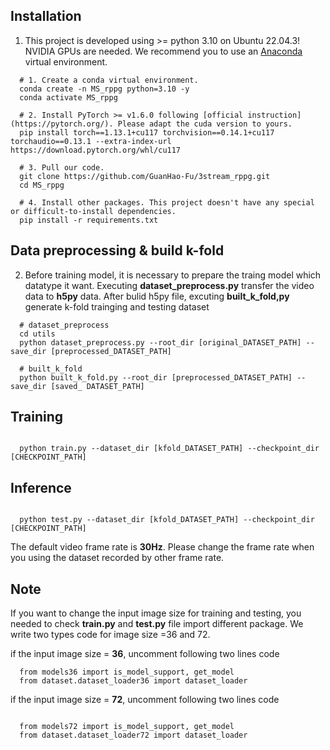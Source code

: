 <!-- ## A Two-stream Deep-learning Network for Heart Rate Estimation from Facial Image Sequence

## Paper

#### [Wen-Nung Lie], [Dao Q. Le], [Po-Han Huang], [Guan-Hao Fu], [Anh Nguyen Thi Quynh], [and Quynh Nguyen Quang Nhu] , “A Two-Stream Deep-Learning Network for Heart Rate Estimation From Facial Image Sequence”, NeurIPS 2020, Oral Presentation (105 out of 9454 submissions) 

#### Link: <https://ieeexplore.ieee.org/abstract/document/10735090>

## New Pre-Trained Model (Updated March 2023)

Please refer to [rPPG-Toolbox](https://github.com/ubicomplab/rPPG-Toolbox) 

#### Abstract

This article presents a deep-learning-based two-stream network to estimate remote Photoplethysmogram (rPPG) signal and hence derive the heart rate (HR) from an RGB facial video. Our proposed network employs temporal modulation blocks (TMBs) to efficiently extract temporal dependencies and spatial attention blocks on a mean frame to learn spatial features. Our TMBs are composed of two subblocks that can simultaneously learn overall and channelwise spatiotemporal features, which are pivotal for the task. Data augmentation (DA) in training and multiple redundant estimations for noise removal in testing were also designed to make the training more effective and the inference more robust. Experimental results show that the proposed temporal shift-channelwise spatio-temporal network (TS-CST Net) has reached competitive and even superior performances among the state-of-the-art (SOTA) methods on four popular datasets, showcasing our network’s learning capability.

## Citation 

``` bash
@article{lie2024two,
  title={A Two-stream Deep-learning Network for Heart Rate Estimation from Facial Image Sequence},
  author={Lie, Wen-Nung and Le, Dao Q and Huang, Po-Han and Fu, Guan-Hao and Anh, Quynh Nguyen Thi and Nhu, Quynh Nguyen Quang},
  journal={IEEE Sensors Journal},
  year={2024},
  publisher={IEEE}
}
``` -->
## Installation
1. This project is developed using >= python 3.10 on Ubuntu 22.04.3! NVIDIA GPUs are needed. We recommend you to use an [Anaconda](https://www.anaconda.com/) virtual environment.

```shell
  # 1. Create a conda virtual environment.
  conda create -n MS_rppg python=3.10 -y
  conda activate MS_rppg
  
  # 2. Install PyTorch >= v1.6.0 following [official instruction](https://pytorch.org/). Please adapt the cuda version to yours.
  pip install torch==1.13.1+cu117 torchvision==0.14.1+cu117 torchaudio==0.13.1 --extra-index-url https://download.pytorch.org/whl/cu117
  
  # 3. Pull our code.
  git clone https://github.com/GuanHao-Fu/3stream_rppg.git
  cd MS_rppg
  
  # 4. Install other packages. This project doesn't have any special or difficult-to-install dependencies.
  pip install -r requirements.txt 
```

## Data preprocessing & build k-fold
2. Before training model, it is necessary to prepare the traing model which datatype it want. Executing **dataset_preprocess.py** transfer the video data to **h5py** data. After bulid h5py file, excuting **built_k_fold,py** generate k-fold trainging and testing dataset 
```shell
  # dataset_preprocess
  cd utils
  python dataset_preprocess.py --root_dir [original_DATASET_PATH] --save_dir [preprocessed_DATASET_PATH]

  # built_k_fold
  python built_k_fold.py --root_dir [preprocessed_DATASET_PATH] --save_dir [saved_ DATASET_PATH]
```
## Training 

```shell

  python train.py --dataset_dir [kfold_DATASET_PATH] --checkpoint_dir [CHECKPOINT_PATH]

```
## Inference 

```shell

  python test.py --dataset_dir [kfold_DATASET_PATH] --checkpoint_dir [CHECKPOINT_PATH]

```
The default video frame rate is **30Hz**. Please change the frame rate when you using the dataset recorded by other frame rate. 

## Note
If you want to change the input image size for training and testing, you needed to check **train.py** and **test.py** file import different package. We write two types code for image size =36 and 72.

if the input image size = **36**, uncomment following two lines code
```shell
  from models36 import is_model_support, get_model
  from dataset.dataset_loader36 import dataset_loader
```
if the input image size = **72**, uncomment following two lines code
```shell

  from models72 import is_model_support, get_model
  from dataset.dataset_loader72 import dataset_loader
```

